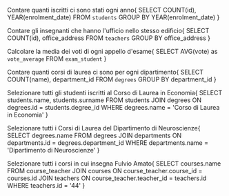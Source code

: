 Contare quanti iscritti ci sono stati ogni anno{
SELECT COUNT(id), YEAR(enrolment_date) 
FROM `students` 
GROUP BY YEAR(enrolment_date)
}

Contare gli insegnanti che hanno l'ufficio nello stesso edificio{
SELECT COUNT(id), office_address 
FROM `teachers` 
GROUP BY office_address
}

Calcolare la media dei voti di ogni appello d'esame{
    SELECT AVG(vote)  as `vote_average`
    FROM `exam_student`
}

Contare quanti corsi di laurea ci sono per ogni dipartimento{
SELECT COUNT(name), department_id 
FROM `degrees`
GROUP BY department_id
}

Selezionare tutti gli studenti iscritti al Corso di Laurea in Economia{
SELECT students.name, students.surname 
FROM students 
JOIN degrees ON degrees.id = students.degree_id 
WHERE degrees.name = 'Corso di Laurea in Economia'
}

Selezionare tutti i Corsi di Laurea del Dipartimento di Neuroscienze{
    SELECT degrees.name
FROM degrees
JOIN departments ON departments.id = degrees.department_id
WHERE departments.name = 'Dipartimento di Neuroscienze'
}

Selezionare tutti i corsi in cui insegna Fulvio Amato{
    SELECT courses.name 
    FROM course_teacher 
    JOIN courses ON course_teacher.course_id = courses.id JOIN teachers ON course_teacher.teacher_id = teachers.id 
    WHERE teachers.id = '44'
}
